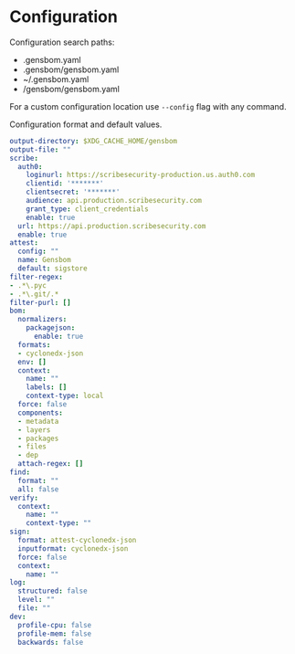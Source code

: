 # Configuration 

Configuration search paths:
- .gensbom.yaml
- .gensbom/gensbom.yaml
- ~/.gensbom.yaml
- <k>/gensbom/gensbom.yaml

For a custom configuration location use `--config` flag with any command.

Configuration format and default values.
```yaml
output-directory: $XDG_CACHE_HOME/gensbom
output-file: ""
scribe:
  auth0:
    loginurl: https://scribesecurity-production.us.auth0.com
    clientid: '*******'
    clientsecret: '*******'
    audience: api.production.scribesecurity.com
    grant_type: client_credentials
    enable: true
  url: https://api.production.scribesecurity.com
  enable: true
attest:
  config: ""
  name: Gensbom
  default: sigstore
filter-regex:
- .*\.pyc
- .*\.git/.*
filter-purl: []
bom:
  normalizers:
    packagejson:
      enable: true
  formats:
  - cyclonedx-json
  env: []
  context:
    name: ""
    labels: []
    context-type: local
  force: false
  components:
  - metadata
  - layers
  - packages
  - files
  - dep
  attach-regex: []
find:
  format: ""
  all: false
verify:
  context:
    name: ""
    context-type: ""
sign:
  format: attest-cyclonedx-json
  inputformat: cyclonedx-json
  force: false
  context:
    name: ""
log:
  structured: false
  level: ""
  file: ""
dev:
  profile-cpu: false
  profile-mem: false
  backwards: false
```
